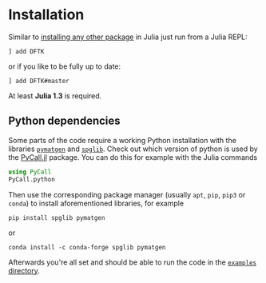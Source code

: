 # Installation

Similar to [installing any other package](https://julialang.github.io/Pkg.jl/v1/getting-started/)
in Julia just run from a Julia REPL:
```
] add DFTK
```
or if you like to be fully up to date:
```
] add DFTK#master
```
At least **Julia 1.3** is required.

## Python dependencies
Some parts of the code require a working Python installation with the libraries
[`pymatgen`](https://pymatgen.org/) and [`spglib`](https://atztogo.github.io/spglib/).
Check out which version of python is used by the
[PyCall.jl](https://github.com/JuliaPy/PyCall.jl) package.
You can do this for example with the Julia commands
```julia
using PyCall
PyCall.python
```
Then use the corresponding package manager (usually `apt`, `pip`, `pip3` or `conda`)
to install aforementioned libraries, for example
```
pip install spglib pymatgen
```
or
```
conda install -c conda-forge spglib pymatgen
```
Afterwards you're all set and should be able to
run the code in the [`examples` directory](https://dftk.org/tree/master/examples).
